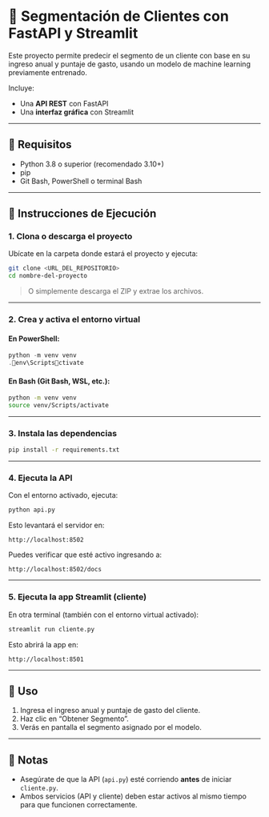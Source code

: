 # 🧠 Segmentación de Clientes con FastAPI y Streamlit

Este proyecto permite predecir el segmento de un cliente con base en su ingreso anual y puntaje de gasto, usando un modelo de machine learning previamente entrenado.

Incluye:
- Una **API REST** con FastAPI
- Una **interfaz gráfica** con Streamlit

---

## 🚀 Requisitos

- Python 3.8 o superior (recomendado 3.10+)
- pip
- Git Bash, PowerShell o terminal Bash

---

## 🔧 Instrucciones de Ejecución

### 1. Clona o descarga el proyecto
Ubícate en la carpeta donde estará el proyecto y ejecuta:
```bash
git clone <URL_DEL_REPOSITORIO>
cd nombre-del-proyecto
```

> O simplemente descarga el ZIP y extrae los archivos.

---

### 2. Crea y activa el entorno virtual

#### En PowerShell:
```powershell
python -m venv venv
.env\Scriptsctivate
```

#### En Bash (Git Bash, WSL, etc.):
```bash
python -m venv venv
source venv/Scripts/activate
```

---

### 3. Instala las dependencias
```bash
pip install -r requirements.txt
```

---

### 4. Ejecuta la API
Con el entorno activado, ejecuta:
```bash
python api.py
```

Esto levantará el servidor en:
```
http://localhost:8502
```

Puedes verificar que esté activo ingresando a:
```
http://localhost:8502/docs
```

---

### 5. Ejecuta la app Streamlit (cliente)
En otra terminal (también con el entorno virtual activado):
```bash
streamlit run cliente.py
```

Esto abrirá la app en:
```
http://localhost:8501
```

---

## 🧪 Uso

1. Ingresa el ingreso anual y puntaje de gasto del cliente.
2. Haz clic en “Obtener Segmento”.
3. Verás en pantalla el segmento asignado por el modelo.

---

## 📌 Notas

- Asegúrate de que la API (`api.py`) esté corriendo **antes** de iniciar `cliente.py`.
- Ambos servicios (API y cliente) deben estar activos al mismo tiempo para que funcionen correctamente.
